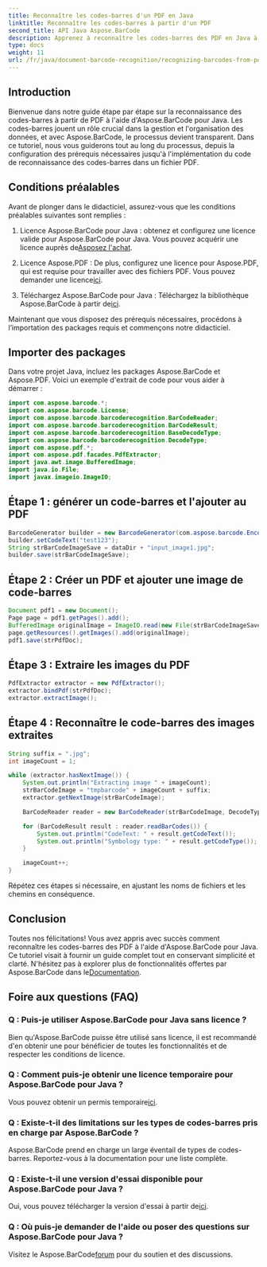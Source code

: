 ```yaml
---
title: Reconnaître les codes-barres d'un PDF en Java
linktitle: Reconnaître les codes-barres à partir d'un PDF
second_title: API Java Aspose.BarCode
description: Apprenez à reconnaître les codes-barres des PDF en Java à l'aide d'Aspose.BarCode. Guide étape par étape avec des exemples de code. Boostez l’efficacité de votre gestion de données !
type: docs
weight: 11
url: /fr/java/document-barcode-recognition/recognizing-barcodes-from-pdf/
---
```


## Introduction

Bienvenue dans notre guide étape par étape sur la reconnaissance des codes-barres à partir de PDF à l'aide d'Aspose.BarCode pour Java. Les codes-barres jouent un rôle crucial dans la gestion et l'organisation des données, et avec Aspose.BarCode, le processus devient transparent. Dans ce tutoriel, nous vous guiderons tout au long du processus, depuis la configuration des prérequis nécessaires jusqu'à l'implémentation du code de reconnaissance des codes-barres dans un fichier PDF.

## Conditions préalables

Avant de plonger dans le didacticiel, assurez-vous que les conditions préalables suivantes sont remplies :

1.  Licence Aspose.BarCode pour Java : obtenez et configurez une licence valide pour Aspose.BarCode pour Java. Vous pouvez acquérir une licence auprès de[Asposez l'achat](https://purchase.aspose.com/buy).

2.  Licence Aspose.PDF : De plus, configurez une licence pour Aspose.PDF, qui est requise pour travailler avec des fichiers PDF. Vous pouvez demander une licence[ici](https://purchase.aspose.com/temporary-license/).

3.  Téléchargez Aspose.BarCode pour Java : Téléchargez la bibliothèque Aspose.BarCode à partir de[ici](https://releases.aspose.com/barcode/java/).

Maintenant que vous disposez des prérequis nécessaires, procédons à l’importation des packages requis et commençons notre didacticiel.

## Importer des packages

Dans votre projet Java, incluez les packages Aspose.BarCode et Aspose.PDF. Voici un exemple d'extrait de code pour vous aider à démarrer :

```java
import com.aspose.barcode.*;
import com.aspose.barcode.License;
import com.aspose.barcode.barcoderecognition.BarCodeReader;
import com.aspose.barcode.barcoderecognition.BarCodeResult;
import com.aspose.barcode.barcoderecognition.BaseDecodeType;
import com.aspose.barcode.barcoderecognition.DecodeType;
import com.aspose.pdf.*;
import com.aspose.pdf.facades.PdfExtractor;
import java.awt.image.BufferedImage;
import java.io.File;
import javax.imageio.ImageIO;
```

## Étape 1 : générer un code-barres et l'ajouter au PDF

```java
BarcodeGenerator builder = new BarcodeGenerator(com.aspose.barcode.EncodeTypes.CODE_39_STANDARD);
builder.setCodeText("test123");
String strBarCodeImageSave = dataDir + "input_image1.jpg";
builder.save(strBarCodeImageSave);
```

## Étape 2 : Créer un PDF et ajouter une image de code-barres

```java
Document pdf1 = new Document();
Page page = pdf1.getPages().add();
BufferedImage originalImage = ImageIO.read(new File(strBarCodeImageSave));
page.getResources().getImages().add(originalImage);
pdf1.save(strPdfDoc);
```

## Étape 3 : Extraire les images du PDF

```java
PdfExtractor extractor = new PdfExtractor();
extractor.bindPdf(strPdfDoc);
extractor.extractImage();
```

## Étape 4 : Reconnaître le code-barres des images extraites

```java
String suffix = ".jpg";
int imageCount = 1;

while (extractor.hasNextImage()) {
    System.out.println("Extracting image " + imageCount);
    strBarCodeImage = "tmpbarcode" + imageCount + suffix;
    extractor.getNextImage(strBarCodeImage);

    BarCodeReader reader = new BarCodeReader(strBarCodeImage, DecodeType.CODE_39_EXTENDED);

    for (BarCodeResult result : reader.readBarCodes()) {
        System.out.println("CodeText: " + result.getCodeText());
        System.out.println("Symbology type: " + result.getCodeType());
    }

    imageCount++;
}
```

Répétez ces étapes si nécessaire, en ajustant les noms de fichiers et les chemins en conséquence.

## Conclusion

 Toutes nos félicitations! Vous avez appris avec succès comment reconnaître les codes-barres des PDF à l'aide d'Aspose.BarCode pour Java. Ce tutoriel visait à fournir un guide complet tout en conservant simplicité et clarté. N'hésitez pas à explorer plus de fonctionnalités offertes par Aspose.BarCode dans le[Documentation](https://reference.aspose.com/barcode/java/).

## Foire aux questions (FAQ)

### Q : Puis-je utiliser Aspose.BarCode pour Java sans licence ?
Bien qu'Aspose.BarCode puisse être utilisé sans licence, il est recommandé d'en obtenir une pour bénéficier de toutes les fonctionnalités et de respecter les conditions de licence.

### Q : Comment puis-je obtenir une licence temporaire pour Aspose.BarCode pour Java ?
 Vous pouvez obtenir un permis temporaire[ici](https://purchase.aspose.com/temporary-license/).

### Q : Existe-t-il des limitations sur les types de codes-barres pris en charge par Aspose.BarCode ?
Aspose.BarCode prend en charge un large éventail de types de codes-barres. Reportez-vous à la documentation pour une liste complète.

### Q : Existe-t-il une version d'essai disponible pour Aspose.BarCode pour Java ?
 Oui, vous pouvez télécharger la version d'essai à partir de[ici](https://releases.aspose.com/).

### Q : Où puis-je demander de l'aide ou poser des questions sur Aspose.BarCode pour Java ?
 Visitez le Aspose.BarCode[forum](https://forum.aspose.com/c/barcode/13) pour du soutien et des discussions.
